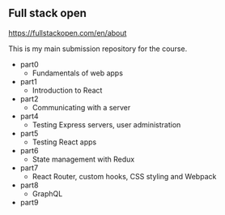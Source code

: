 ## Full stack open
https://fullstackopen.com/en/about

This is my main submission repository for the course.

- part0
    - Fundamentals of web apps
- part1
    - Introduction to React
- part2
    - Communicating with a server
- part4
    - Testing Express servers, user administration
- part5
    - Testing React apps
- part6
    - State management with Redux
- part7
    - React Router, custom hooks, CSS styling and Webpack
- part8
    - GraphQL
- part9